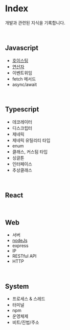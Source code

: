 # Index
개발과 관련된 지식을 기록합니다. 

<br>

## Javascript 
- [호이스팅]()
- [연산자]()
- 이벤트위임
- fetch 메서드
- async/await

<br>

## Typescript 
- 데코레이터
- 디스크립터
- 제네릭
- 제네릭 유틸리티 타입
- enum
- 클래스, 커스텀 타입
- 싱글톤
- 인터페이스
- 추상클래스

<br>

## React

<br> 

## Web
- 서버
- [nodeJs](https://github.com/seok-pyo/TIL/blob/main/2024/nov.md#18)
- express
- IP
- RESTful API
- HTTP

<br>

## System
- 프로세스 & 스레드
- 터미널
- npm
- 운영체제
- 비트/진법/주소



